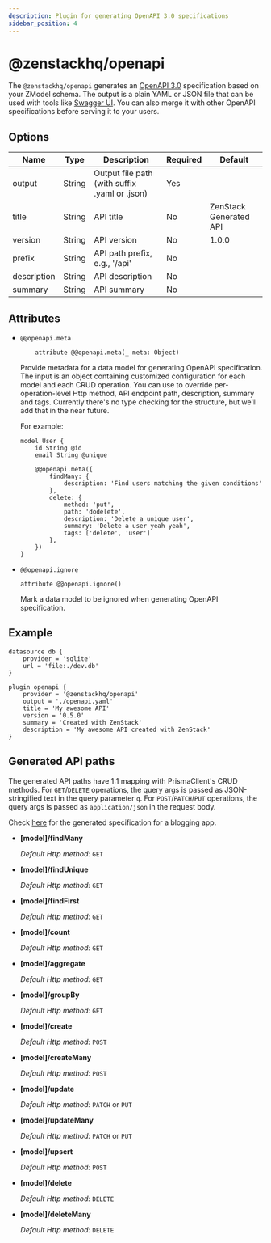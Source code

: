 ```yaml
---
description: Plugin for generating OpenAPI 3.0 specifications
sidebar_position: 4
---
```


# @zenstackhq/openapi

The `@zenstackhq/openapi` generates an [OpenAPI 3.0](https://spec.openapis.org/oas/v3.0.3) specification based on your ZModel schema. The output is a plain YAML or JSON file that can be used with tools like [Swagger UI](https://swagger.io/tools/swagger-ui/). You can also merge it with other OpenAPI specifications before serving it to your users.

## Options

| Name        | Type   | Description                                   | Required | Default                |
| ----------- | ------ | --------------------------------------------- | -------- | ---------------------- |
| output      | String | Output file path (with suffix .yaml or .json) | Yes      |                        |
| title       | String | API title                                     | No       | ZenStack Generated API |
| version     | String | API version                                   | No       | 1.0.0                  |
| prefix      | String | API path prefix, e.g., '/api'                 | No       |                        |
| description | String | API description                               | No       |                        |
| summary     | String | API summary                                   | No       |                        |

## Attributes

-   `@@openapi.meta`

    ```prisma
        attribute @@openapi.meta(_ meta: Object)
    ```

    Provide metadata for a data model for generating OpenAPI specification. The input is an object containing customized configuration for each model and each CRUD operation. You can use to override per-operation-level Http method, API endpoint path, description, summary and tags. Currently there's no type checking for the structure, but we'll add that in the near future.

    For example:

    ```prisma
    model User {
        id String @id
        email String @unique

        @@openapi.meta({
            findMany: {
                description: 'Find users matching the given conditions'
            },
            delete: {
                method: 'put',
                path: 'dodelete',
                description: 'Delete a unique user',
                summary: 'Delete a user yeah yeah',
                tags: ['delete', 'user']
            },
        })
    }
    ```

-   `@@openapi.ignore`

    ```prisma
    attribute @@openapi.ignore()
    ```

    Mark a data model to be ignored when generating OpenAPI specification.

## Example

```prisma title='/schema.zmodel'
datasource db {
    provider = 'sqlite'
    url = 'file:./dev.db'
}

plugin openapi {
    provider = '@zenstackhq/openapi'
    output = './openapi.yaml'
    title = 'My awesome API'
    version = '0.5.0'
    summary = 'Created with ZenStack'
    description = 'My awesome API created with ZenStack'
}
```

## Generated API paths

The generated API paths have 1:1 mapping with PrismaClient's CRUD methods. For `GET`/`DELETE` operations, the query args is passed as JSON-stringified text in the query parameter `q`. For `POST`/`PATCH`/`PUT` operations, the query args is passed as `application/json` in the request body.

Check [here](https://editor.swagger.io/?url=https://gist.githubusercontent.com/ymc9/9c48bfbc9a0853ceb43497c3228c342b/raw/e264e4b04cb2d7c98ef02b64a84531c77a196d7a/blogging.openapi.yaml) for the generated specification for a blogging app.

-   **[model]/findMany**

    _Default Http method:_ `GET`

-   **[model]/findUnique**

    _Default Http method:_ `GET`

-   **[model]/findFirst**

    _Default Http method:_ `GET`

-   **[model]/count**

    _Default Http method:_ `GET`

-   **[model]/aggregate**

    _Default Http method:_ `GET`

-   **[model]/groupBy**

    _Default Http method:_ `GET`

-   **[model]/create**

    _Default Http method:_ `POST`

-   **[model]/createMany**

    _Default Http method:_ `POST`

-   **[model]/update**

    _Default Http method:_ `PATCH` or `PUT`

-   **[model]/updateMany**

    _Default Http method:_ `PATCH` or `PUT`

-   **[model]/upsert**

    _Default Http method:_ `POST`

-   **[model]/delete**

    _Default Http method:_ `DELETE`

-   **[model]/deleteMany**

    _Default Http method:_ `DELETE`
